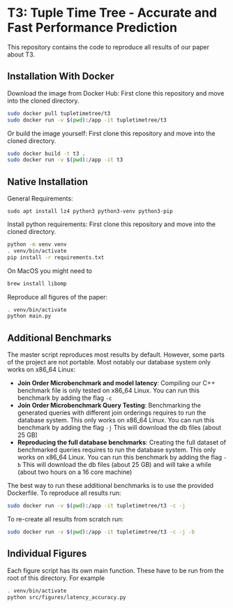 # T3: Tuple Time Tree - Accurate and Fast Performance Prediction

This repository contains the code to reproduce all results of our paper about T3.

## Installation With Docker

Download the image from Docker Hub:
First clone this repository and move into the cloned directory.
```bash
sudo docker pull tupletimetree/t3
sudo docker run -v $(pwd):/app -it tupletimetree/t3
```

Or build the image yourself:
First clone this repository and move into the cloned directory.
```bash
sudo docker build -t t3 .
sudo docker run -v $(pwd):/app -it t3
```

## Native Installation

General Requirements:

```
sudo apt install lz4 python3 python3-venv python3-pip
```

Install python requirements:
First clone this repository and move into the cloned directory.

```bash
python -m venv venv
. venv/bin/activate
pip install -r requirements.txt
```

On MacOS you might need to

```bash
brew install libomp
```

Reproduce all figures of the paper:

```bash
. venv/bin/activate
python main.py
```

## Additional Benchmarks

The master script reproduces most results by default. However, some parts of the project are not portable. Most notably our database system only works on x86_64 Linux:

- **Join Order Microbenchmark and model latency**: Compiling our C++ benchmark file is only tested on x86_64 Linux.
  You can run this benchmark by adding the flag `-c`
- **Join Order Microbenchmark Query Testing**: Benchmarking the generated queries with different join orderings requires to run the database system. This only works on x86_64 Linux.
  You can run this benchmark by adding the flag `-j`
  This will download the db files (about 25 GB)
- **Reproducing the full database benchmarks**: Creating the full dataset of benchmarked queries requires to run the database system. This only works on x86_64 Linux.
  You can run this benchmark by adding the flag `-b`
  This will download the db files (about 25 GB) and will take a while (about two hours on a 16 core machine)

The best way to run these additional benchmarks is to use the provided Dockerfile. To reproduce all results run:

```bash
sudo docker run -v $(pwd):/app -it tupletimetree/t3 -c -j
```

To re-create all results from scratch run:

```bash
sudo docker run -v $(pwd):/app -it tupletimetree/t3 -c -j -b
```

## Individual Figures
Each figure script has its own main function. These have to be run from the root of this directory. For example

```bash
. venv/bin/activate
python src/figures/latency_accuracy.py
```


